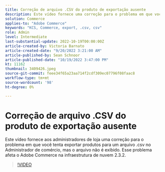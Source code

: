```yaml
---
title: Correção de arquivo .CSV do produto de exportação ausente
description: Este vídeo fornece uma correção para o problema em que você tenta exportar produtos para um arquivo .csv no Administrador do comércio, mas o arquivo não é exibido. Esse problema afeta o Adobe Commerce na infraestrutura de nuvem 2.3.2.Para quem é este vídeo? - Conservar administradora4.
solution: Commerce
applies-to: "Adobe Commerce"
keywords: "KCS, Commerce, export, .csv, csv"
role: Admin
level: Intermediate
last-substantial-update: 2022-10-19T00:00:00Z
article-created-by: Victoria Barnato
article-created-date: "9/20/2022 3:21:00 AM"
article-published-by: Sean Schnoor
article-published-date: "10/19/2022 3:47:00 PM"
kt: 11162
thumbnail: 3409426.jpeg
source-git-commit: feee34f65a23aa714f2cdf309ec07796f08faac8
workflow-type: tm+mt
source-wordcount: '98'
ht-degree: 0%

---
```



# Correção de arquivo .CSV do produto de exportação ausente

Este vídeo fornece aos administradores de loja uma correção para o problema em que você tenta exportar produtos para um arquivo .csv no Administrador de comércio, mas o arquivo não é exibido. Esse problema afeta o Adobe Commerce na infraestrutura de nuvem 2.3.2.


>[!VIDEO](https://video.tv.adobe.com/v/3409426/?quality=12&learn=on)
